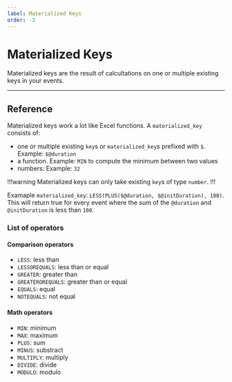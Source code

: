 ```yaml
---
label: Materialized Keys
order: -3
---
```


# Materialized Keys

Materialized keys are the result of calcultations on one or multiple existing keys in your events.

---

## Reference

Materialized keys work a lot like Excel functions. A `materialized_key` consists of:

- one or multiple existing `key`s or `materialized_key`s prefixed with `$`. Example: `$@duration`
- a function. Example: `MIN` to compute the minimum between two values
- numbers: Example: `32`

!!!warning
Materialized keys can only take existing `key`s of type `number`.
!!! 

Examaple `materialized_key`: `LESS(PLUS($@duration, $@initDuration), 100)`. This will return true for every event where the sum of the `@duration` and `@initDuration` is less than `100`.

### List of operators

#### Comparison operators
  - `LESS`: less than
  - `LESSOREQUALS`: less than or equal
  - `GREATER`: greater than
  - `GREATEROREQUALS`: greater than or equal
  - `EQUALS`: equal
  - `NOTEQUALS`: not equal

#### Math operators
  - `MIN`: minimum
  - `MAX`: maximum
  - `PLUS`: sum
  - `MINUS`: substract
  - `MULTIPLY`: multiply
  - `DIVIDE`: divide
  - `MODULO`: modulo
